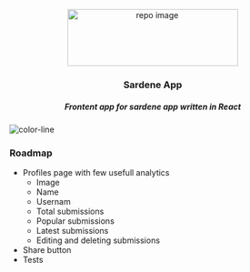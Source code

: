 <p align="center">
  <img src="https://user-images.githubusercontent.com/17708702/56468550-e04d5500-644b-11e9-80fb-6e091d0ef1cd.png" alt="repo image" width="300" height="100" />
  <h3 align="center">Sardene App</h3>
  <h5 align="center"><i>Frontent app for sardene app written in React
</i></h5>
</p>

![color-line](https://i.imgur.com/ufmIs45.png)


### Roadmap
- Profiles page with few usefull analytics
    - Image
    - Name
    - Usernam
    - Total submissions
    - Popular submissions
    - Latest submissions
    - Editing and deleting submissions
- Share button
- Tests
